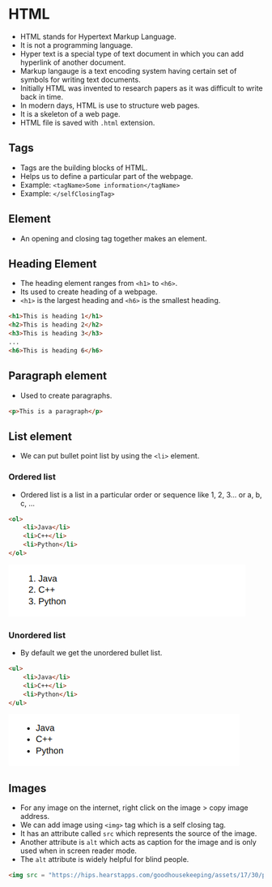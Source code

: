 # HTML

-   HTML stands for Hypertext Markup Language.
-   It is not a programming language.
-   Hyper text is a special type of text document in which you can add hyperlink of another document.
-   Markup langauge is a text encoding system having certain set of symbols for writing text documents.
-   Initially HTML was invented to research papers as it was difficult to write back in time.
-   In modern days, HTML is use to structure web pages.
-   It is a skeleton of a web page.
-   HTML file is saved with `.html` extension.

## Tags

-   Tags are the building blocks of HTML.
-   Helps us to define a particular part of the webpage.
-   Example: `<tagName>Some information</tagName>`
-   Example: `</selfClosingTag>`

## Element

-   An opening and closing tag together makes an element.

## Heading Element

-   The heading element ranges from `<h1>` to `<h6>`.
-   Its used to create heading of a webpage.
-   `<h1>` is the largest heading and `<h6>` is the smallest heading.

```html
<h1>This is heading 1</h1>
<h2>This is heading 2</h2>
<h3>This is heading 3</h3>
...
<h6>This is heading 6</h6>
```

## Paragraph element

-   Used to create paragraphs.

```html
<p>This is a paragraph</p>
```

## List element

-   We can put bullet point list by using the `<li>` element.

### Ordered list

-   Ordered list is a list in a particular order or sequence like 1, 2, 3... or a, b, c, ...

```html
<ol>
	<li>Java</li>
	<li>C++</li>
	<li>Python</li>
</ol>
```

![alt text](/images/Screenshot_20241001_070555.png)

### Unordered list

-   By default we get the unordered bullet list.

```html
<ul>
	<li>Java</li>
	<li>C++</li>
	<li>Python</li>
</ul>
```

![alt text](/images/Screenshot_20241001_070657.png)

## Images

- For any image on the internet, right click on the image > copy image address.
- We can add image using `<img>` tag which is a self closing tag.
- It has an attribute called `src` which represents the source of the image.
- Another attribute is `alt` which acts as caption for the image and is only used when in screen reader mode.
- The `alt` attribute is widely helpful for blind people.

```html
<img src = "https://hips.hearstapps.com/goodhousekeeping/assets/17/30/pembroke-welsh-corgi.jpg" alt="Dog image">
```